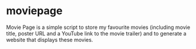 # moviepage
Movie Page is a simple script to store my favourite movies (including movie title, poster URL and a YouTube link to the movie trailer) and to generate a website that displays these movies. 
